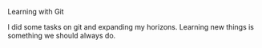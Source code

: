Learning with Git

I did some tasks on git and expanding my horizons. Learning new things is something we should always do.
